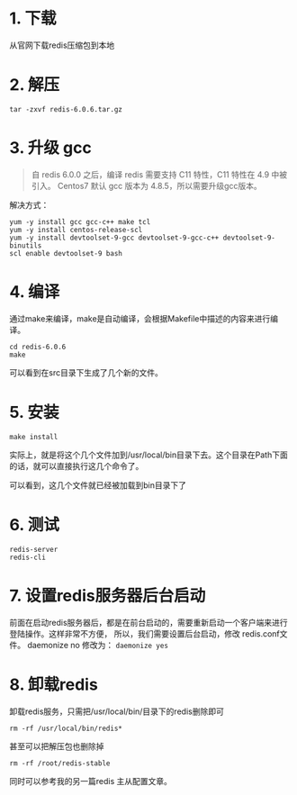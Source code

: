 # 1. 下载

从官网下载redis压缩包到本地

# 2. 解压

`tar -zxvf redis-6.0.6.tar.gz`

# 3. 升级 gcc

> 自 redis 6.0.0 之后，编译 redis 需要支持 C11 特性，C11 特性在 4.9 中被引入。
> Centos7 默认 gcc 版本为 4.8.5，所以需要升级gcc版本。

解决方式：

```shell script
yum -y install gcc gcc-c++ make tcl
yum -y install centos-release-scl
yum -y install devtoolset-9-gcc devtoolset-9-gcc-c++ devtoolset-9-binutils
scl enable devtoolset-9 bash
```

# 4. 编译

通过make来编译，make是自动编译，会根据Makefile中描述的内容来进行编译。

```shell script
cd redis-6.0.6
make
```

可以看到在src目录下生成了几个新的文件。

# 5. 安装

```shell script
make install
```

实际上，就是将这个几个文件加到/usr/local/bin目录下去。这个目录在Path下面的话，就可以直接执行这几个命令了。

可以看到，这几个文件就已经被加载到bin目录下了

# 6. 测试

```shell script
redis-server
redis-cli
```

# 7. 设置redis服务器后台启动

前面在启动redis服务器后，都是在前台启动的，需要重新启动一个客户端来进行登陆操作。这样非常不方便，
所以，我们需要设置后台启动，修改 redis.conf文件。
daemonize no
修改为：
`daemonize yes`

# 8. 卸载redis

卸载redis服务，只需把/usr/local/bin/目录下的redis删除即可

```shell script
rm -rf /usr/local/bin/redis*
```

甚至可以把解压包也删除掉

```shell script
rm -rf /root/redis-stable
```

同时可以参考我的另一篇redis 主从配置文章。

